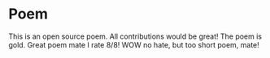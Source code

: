 # Poem
This is an open source poem. All contributions would be great!
The poem is gold.
Great poem mate I rate 8/8!
WOW no hate, but too short poem, mate!